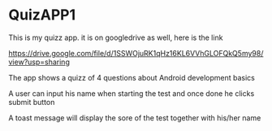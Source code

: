 # QuizAPP1
This is my quizz app. it is on googledrive as well, here is the link 

https://drive.google.com/file/d/1SSWOjuRK1qHz16KL6VVhGLOFQkQ5my98/view?usp=sharing

The app shows a quizz of 4 questions about Android development basics

A user can input his name when starting the test and once done he clicks submit button

A toast message will display the sore of the test together with his/her name
